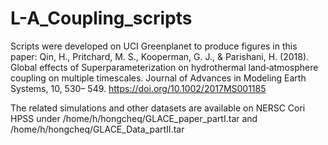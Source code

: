 # L-A_Coupling_scripts
Scripts were developed on UCI Greenplanet to produce figures in this paper:
Qin, H., Pritchard, M. S., Kooperman, G. J., & Parishani, H. (2018). Global effects of Superparameterization on hydrothermal land‐atmosphere coupling on multiple timescales. Journal of Advances in Modeling Earth Systems, 10, 530– 549. https://doi.org/10.1002/2017MS001185

The related simulations and other datasets are available on NERSC Cori HPSS under /home/h/hongcheq/GLACE_paper_partI.tar and /home/h/hongcheq/GLACE_Data_partII.tar

